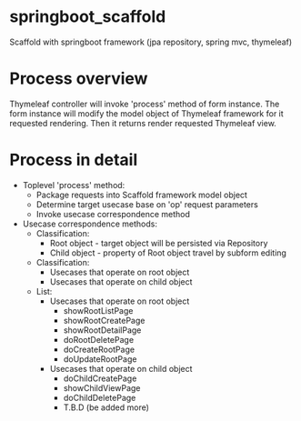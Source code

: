 # springboot_scaffold
Scaffold with springboot framework (jpa repository, spring mvc, thymeleaf)

# Process overview
Thymeleaf controller will invoke 'process' method of form instance. The form
instance will modify the model object of Thymeleaf framework for it requested
rendering. Then it returns render requested Thymeleaf view.

# Process in detail
* Toplevel 'process' method:
    * Package requests into Scaffold framework model object
    * Determine target usecase base on 'op' request parameters
    * Invoke usecase correspondence method
* Usecase correspondence methods:
    * Classification:
        * Root object  - target object will be persisted via Repository
        * Child object - property of Root object travel by subform editing
    * Classification:
        * Usecases that operate on root object
        * Usecases that operate on child object
    * List:
        * Usecases that operate on root object
          * showRootListPage
          * showRootCreatePage
          * showRootDetailPage
          * doRootDeletePage
          * doCreateRootPage
          * doUpdateRootPage
        * Usecases that operate on child object
          * doChildCreatePage
          * showChildViewPage
          * doChildDeletePage
          * T.B.D (be added more)

